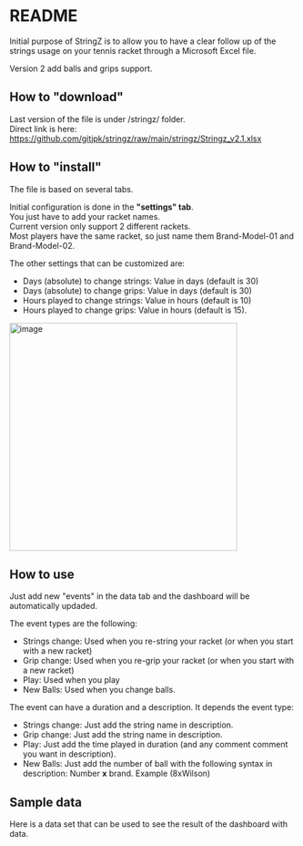 # README

Initial purpose of StringZ is to allow you to have a clear follow up of the strings usage on your tennis racket through a Microsoft Excel file.

Version 2 add balls and grips support.

## How to "download"

Last version of the file is under /stringz/ folder.<br>
Direct link is here: https://github.com/gitjpk/stringz/raw/main/stringz/Stringz_v2.1.xlsx

## How to "install"

The file is based on several tabs.

Initial configuration is done in the **"settings" tab**.<br>
You just have to add your racket names.<br>
Current version only support 2 different rackets.<br>Most players have the same racket, so just name them Brand-Model-01 and Brand-Model-02.

The other settings that can be customized are:
- Days (absolute) to change strings: Value in days (default is 30)
- Days (absolute) to change grips: Value in days (default is 30)
- Hours played to change strings: Value in hours (default is 10)
- Hours played to change grips: Value in hours (default is 15).

<img width="400" alt="image" src="https://user-images.githubusercontent.com/26025150/211674094-1533c2d7-532d-4139-811c-3da62f672fc9.png">


## How to use

Just add new "events" in the data tab and the dashboard will be automatically updaded.

The event types are the following:
- Strings change: Used when you re-string your racket (or when you start with a new racket)
- Grip change: Used when you re-grip your racket (or when you start with a new racket)
- Play: Used when you play
- New Balls: Used when you change balls.

The event can have a duration and a description. It depends the event type:
- Strings change: Just add the string name in description.
- Grip change: Just add the string name in description.
- Play: Just add the time played in duration (and any comment comment you want in description).
- New Balls: Just add the number of ball with the following syntax in description: Number <b>x</b> brand. Example (8xWilson)

## Sample data

Here is a data set that can be used to see the result of the dashboard with data.
